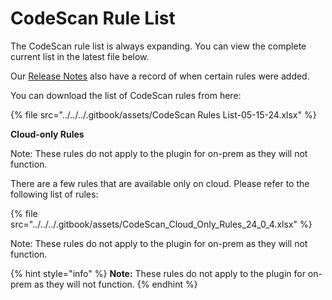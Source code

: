 # CodeScan Rule List

The CodeScan rule list is always expanding. You can view the complete current list in the latest file below.

Our [Release Notes](../../../overview/release-notes/codescan-release-notes/) also have a record of when certain rules were added.

You can download the list of CodeScan rules from here:

{% file src="../../../.gitbook/assets/CodeScan Rules List-05-15-24.xlsx" %}

**Cloud-only Rules**

Note: These rules do not apply to the plugin for on-prem as they will not function.

There are a few rules that are available only on cloud. Please refer to the following list of rules:

{% file src="../../../.gitbook/assets/CodeScan_Cloud_Only_Rules_24_0_4.xlsx" %}

Note: These rules do not apply to the plugin for on-prem as they will not function.

{% hint style="info" %}
**Note:** These rules do not apply to the plugin for on-prem as they will not function.
{% endhint %}
